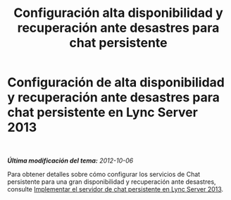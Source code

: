 ﻿---
title: "Configuración alta disponibilidad y recuperación ante desastres para chat persistente"
TOCTitle: Configuración de alta disponibilidad y recuperación ante desastres para chat persistente
ms:assetid: 2b91c244-796c-416d-bf9b-e99613e901af
ms:mtpsurl: https://technet.microsoft.com/es-es/library/JJ552854(v=OCS.15)
ms:contentKeyID: 49115277
ms.date: 01/07/2017
mtps_version: v=OCS.15
ms.translationtype: HT
---

# Configuración de alta disponibilidad y recuperación ante desastres para chat persistente en Lync Server 2013

 

_**Última modificación del tema:** 2012-10-06_

Para obtener detalles sobre cómo configurar los servicios de Chat persistente para una gran disponibilidad y recuperación ante desastres, consulte [Implementar el servidor de chat persistente en Lync Server 2013](lync-server-2013-deploying-persistent-chat-server.md).

